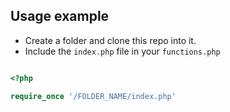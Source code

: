 ## Usage example

- Create a folder and clone this repo into it.
- Include the `index.php` file in your `functions.php`
````php

<?php

require_once '/FOLDER_NAME/index.php'


````